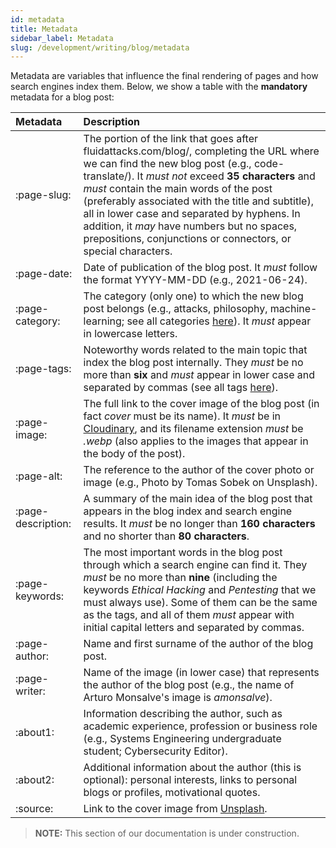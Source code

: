 ```yaml
---
id: metadata
title: Metadata
sidebar_label: Metadata
slug: /development/writing/blog/metadata
---
```


Metadata are variables that influence the final rendering of pages
and how search engines index them.
Below, we show a table with the **mandatory** metadata for a blog post:

|Metadata             |Description                                    |
|:--------------------|:----------------------------------------------|
|:page-slug:          |The portion of the link that goes after fluidattacks.com/blog/, completing the URL where we can find the new blog post (e.g., code-translate/). It *must not* exceed **35 characters** and *must* contain the main words of the post (preferably associated with the title and subtitle), all in lower case and separated by hyphens. In addition, it *may* have numbers but no spaces, prepositions, conjunctions or connectors, or special characters.|
|:page-date:          |Date of publication of the blog post. It *must* follow the format YYYY-MM-DD (e.g., 2021-06-24).|
|:page-category:      |The category (only one) to which the new blog post belongs (e.g., attacks, philosophy, machine-learning; see all categories [here](https://fluidattacks.com/blog/categories/)). It *must* appear in lowercase letters.|
|:page-tags:          |Noteworthy words related to the main topic that index the blog post internally. They *must* be no more than **six** and *must* appear in lower case and separated by commas (see all tags [here](https://fluidattacks.com/blog/tags/)).|
|:page-image:         |The full link to the cover image of the blog post (in fact *cover* must be its name). It *must* be in [Cloudinary](https://cloudinary.com/), and its filename extension *must* be *.webp* (also applies to the images that appear in the body of the post).|
|:page-alt:           |The reference to the author of the cover photo or image (e.g., Photo by Tomas Sobek on Unsplash).|
|:page-description:   |A summary of the main idea of the blog post that appears in the blog index and search engine results. It *must* be no longer than **160 characters** and no shorter than **80 characters**.                                            |
|:page-keywords:      |The most important words in the blog post through which a search engine can find it. They *must* be no more than **nine** (including the keywords *Ethical Hacking* and *Pentesting* that we must always use). Some of them can be the same as the tags, and all of them *must* appear with initial capital letters and separated by commas.|
|:page-author:        |Name and first surname of the author of the blog post.|
|:page-writer:        |Name of the image (in lower case) that represents the author of the blog post (e.g., the name of Arturo Monsalve's image is *amonsalve*).|
|:about1:             |Information describing the author, such as academic experience, profession or business role (e.g., Systems Engineering undergraduate student; Cybersecurity Editor).|
|:about2:             |Additional information about the author (this is optional): personal interests, links to personal blogs or profiles, motivational quotes.|
|:source:             |Link to the cover image from [Unsplash](https://unsplash.com/).|

> **NOTE:**
> This section of our documentation is under construction.
